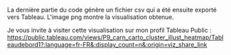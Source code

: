 La dernière partie du code génère un fichier csv qui a été ensuite exporté vers Tableau.
L'image png montre la visualisation obtenue.

Je vous invite à visiter cette visualisation sur mon profil Tableau Public : 
https://public.tableau.com/views/P9_carn_carto_cluster_illust_heatmap/Tableaudebord1?:language=fr-FR&:display_count=n&:origin=viz_share_link

